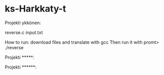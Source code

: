 # ks-Harkkaty-t

Projekti ykkönen:

reverse.c
input.txt

How to run:
download files and translate with gcc
Then run it with promt> ./reverse

Projekti *****:



Projekti ******:
